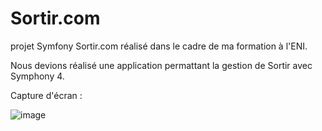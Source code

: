 # Sortir.com
projet Symfony Sortir.com réalisé dans le cadre de ma formation à l'ENI.

Nous devions réalisé une application permattant la gestion de Sortir avec Symphony 4.

Capture d'écran :

![image](https://user-images.githubusercontent.com/75479164/120597018-c9f48e80-c444-11eb-8be8-cd75c81543f7.png)


